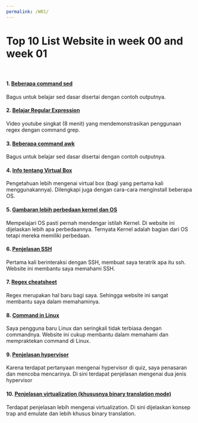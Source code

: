 ```yaml
---
permalink: /W01/
---
```


# Top 10 List Website in week 00 and week 01
<br>

#### 1. [Beberapa command sed](https://www.geeksforgeeks.org/sed-command-in-linux-unix-with-examples/)<br>
Bagus untuk belajar sed dasar disertai dengan contoh outputnya.

#### 2. [Belajar Regular Expression](https://www.youtube.com/watch?v=KJG1dETacLI)<br>
Video youtube singkat (8 menit) yang mendemonstrasikan penggunaan regex dengan command grep.

#### 3. [Beberapa command awk](https://www.geeksforgeeks.org/awk-command-unixlinux-examples/)<br>
Bagus untuk belajar sed dasar disertai dengan contoh outputnya.

#### 4. [Info tentang Virtual Box](https://www.makeuseof.com/tag/how-to-use-virtualbox/)<br>
Pengetahuan lebih mengenai virtual box (bagi yang pertama kali menggunakannya). Dilengkapi juga dengan cara-cara menginstall beberapa OS.

#### 5. [Gambaran lebih perbedaan kernel dan OS]((https://techdifferences.com/difference-between-kernel-and-operating-system.html#:~:text=The%20basic%20difference%20between%20an,program)%20in%20the%20operating%20system.&text=On%20the%20other%20hand%2C%20Opertaing,interface%20between%20user%20and%20computer.)<br>
Mempelajari OS pasti pernah mendengar istilah Kernel. Di website ini dijelaskan lebih apa perbedaannya. Ternyata Kernel adalah bagian dari OS tetapi mereka memiliki perbedaan.

#### 6. [Penjelasan SSH](https://www.niagahoster.co.id/blog/apa-itu-ssh/)<br>
Pertama kali berinteraksi dengan SSH, membuat saya teratrik apa itu ssh. Website ini membantu saya memahami SSH.

#### 7. [Regex cheatsheet](https://developer.mozilla.org/en-US/docs/Web/JavaScript/Guide/Regular_Expressions/Cheatsheet)<br>
Regex merupakan hal baru bagi saya. Sehingga website ini sangat membantu saya dalam memahaminya.

#### 8. [Command in Linux](https://www.howtogeek.com/412055/37-important-linux-commands-you-should-know/)<br>
Saya pengguna baru Linux dan seringkali tidak terbiasa dengan commandnya. Website ini cukup membantu dalam memahami dan mempraktekan command di Linux.

#### 9. [Penjelasan hypervisor](https://www.it-jurnal.com/apa-itu-hypervisor/)<br>
Karena terdapat pertanyaan mengenai hypervisor di quiz, saya penasaran dan mencoba mencarinya. Di sini terdapat penjelasan mengenai dua jenis hypervisor

#### 10. [Penjelasan virtualization (khususnya binary translation mode)](https://blogs.oracle.com/ravello/nested-virtualization-with-binary-translation)<br>
Terdapat penjelasan lebih mengenai virtualization. Di sini dijelaskan konsep trap and emulate dan lebih khusus binary translation.